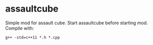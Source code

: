 # assaultcube
Simple mod for assault cube.
Start assaultcube before starting mod. 
Compile with:
```html
g++ -std=c++11 *.h *.cpp
